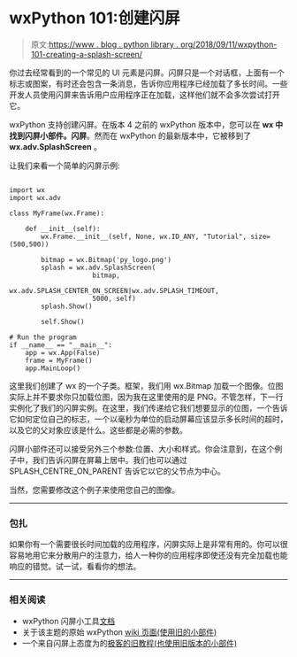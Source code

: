 # wxPython 101:创建闪屏

> 原文:[https://www . blog . python library . org/2018/09/11/wxpython-101-creating-a-splash-screen/](https://www.blog.pythonlibrary.org/2018/09/11/wxpython-101-creating-a-splash-screen/)

你过去经常看到的一个常见的 UI 元素是闪屏。闪屏只是一个对话框，上面有一个标志或图案，有时还会包含一条消息，告诉你应用程序已经加载了多长时间。一些开发人员使用闪屏来告诉用户应用程序正在加载，这样他们就不会多次尝试打开它。

wxPython 支持创建闪屏。在版本 4 之前的 wxPython 版本中，您可以在 **wx 中找到闪屏小部件。闪屏**。然而在 wxPython 的最新版本中，它被移到了 **wx.adv.SplashScreen** 。

让我们来看一个简单的闪屏示例:

```

import wx
import wx.adv

class MyFrame(wx.Frame):

    def __init__(self):
        wx.Frame.__init__(self, None, wx.ID_ANY, "Tutorial", size=(500,500))

        bitmap = wx.Bitmap('py_logo.png')
        splash = wx.adv.SplashScreen(
                     bitmap, 
                     wx.adv.SPLASH_CENTER_ON_SCREEN|wx.adv.SPLASH_TIMEOUT, 
                     5000, self)
        splash.Show()

        self.Show()

# Run the program
if __name__ == "__main__":
    app = wx.App(False)
    frame = MyFrame()
    app.MainLoop()

```

这里我们创建了 wx 的一个子类。框架，我们用 wx.Bitmap 加载一个图像。位图实际上并不要求你只加载位图，因为我在这里使用的是 PNG。不管怎样，下一行实例化了我们的闪屏实例。在这里，我们传递给它我们想要显示的位图，一个告诉它如何定位自己的标志，一个以毫秒为单位的启动屏幕应该显示多长时间的超时，以及它的父对象应该是什么。这些都是必需的参数。

闪屏小部件还可以接受另外三个参数:位置、大小和样式。你会注意到，在这个例子中，我们告诉闪屏在屏幕上居中。我们也可以通过 SPLASH_CENTRE_ON_PARENT 告诉它以它的父节点为中心。

当然，您需要修改这个例子来使用您自己的图像。

* * *

### 包扎

如果你有一个需要很长时间加载的应用程序，闪屏实际上是非常有用的。你可以很容易地用它来分散用户的注意力，给人一种你的应用程序即使还没有完全加载也能响应的错觉。试一试，看看你的想法。

* * *

### 相关阅读

*   wxPython 闪屏小工具[文档](https://wxpython.org/Phoenix/docs/html/wx.adv.SplashScreen.html)
*   关于该主题的原始 wxPython [wiki 页面(使用旧的小部件)](https://wiki.wxpython.org/SplashScreen)
*   一个来自闪屏上态度为的[极客的旧教程(也使用旧版本的小部件)](https://geekswithlatitude.readme.io/docs/wxpython-splash-screen)